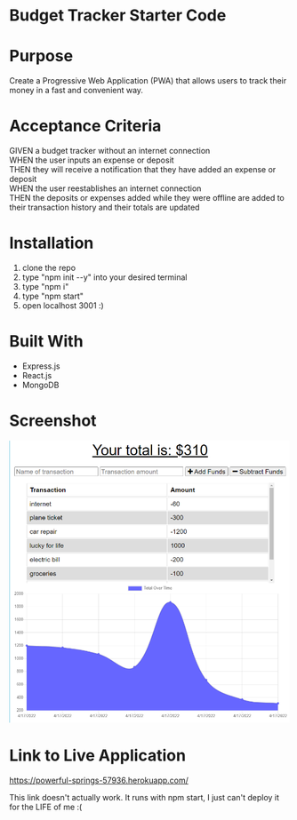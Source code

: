 # Budget Tracker Starter Code

# Purpose
Create a Progressive Web Application (PWA) that allows users to track their money in a fast and convenient way. 

# Acceptance Criteria
GIVEN a budget tracker without an internet connection </br>
WHEN the user inputs an expense or deposit </br>
THEN they will receive a notification that they have added an expense or deposit </br>
WHEN the user reestablishes an internet connection </br>
THEN the deposits or expenses added while they were offline are added to their transaction history and their totals are updated

# Installation
1. clone the repo
2. type "npm init --y" into your desired terminal
3. type "npm i" 
4. type "npm start"
5. open localhost 3001 :)

# Built With
- Express.js
- React.js
- MongoDB

# Screenshot
![Screenshot](public/images/screenshot.PNG)


# Link to Live Application
https://powerful-springs-57936.herokuapp.com/ 

This link doesn't actually work. It runs with npm start, I just can't deploy it for the LIFE of me :(